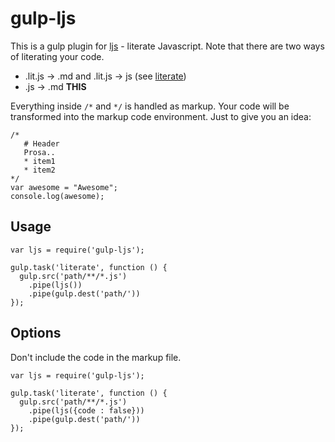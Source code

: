 
# gulp-ljs
This is a gulp plugin for [ljs](https://github.com/phadej/ljs) - literate Javascript.
Note that there are two ways of literating your code.
* .lit.js -> .md and .lit.js -> js (see [literate](https://www.npmjs.org/package/literate))
* .js -> .md **THIS**

Everything inside `/*` and `*/` is handled as markup. Your code will be transformed into the markup code environment.
Just to give you an idea:
```
/*
   # Header
   Prosa..
   * item1
   * item2
*/
var awesome = "Awesome";
console.log(awesome);
```

## Usage
```
var ljs = require('gulp-ljs');

gulp.task('literate', function () {
  gulp.src('path/**/*.js')
    .pipe(ljs())
    .pipe(gulp.dest('path/'))
});

```

## Options

Don't include the code in the markup file.
```
var ljs = require('gulp-ljs');

gulp.task('literate', function () {
  gulp.src('path/**/*.js')
    .pipe(ljs({code : false}))
    .pipe(gulp.dest('path/'))
});
```

